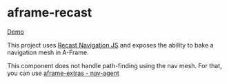 # aframe-recast

[Demo](https://arvind-iyer.github.io/aframe-recast/)

This project uses [Recast Navigation JS](https://github.com/isaac-mason/recast-navigation-js/tree/main) and exposes the ability to bake a navigation mesh in A-Frame.

This component does not handle path-finding using the nav mesh. For that, you can use [aframe-extras - nav-agent](https://github.com/c-frame/aframe-extras/blob/master/src/pathfinding/nav-agent.js)


